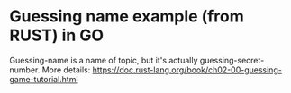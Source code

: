 # Guessing name example (from RUST) in GO

Guessing-name is a name of topic, but it's actually guessing-secret-number. More details: https://doc.rust-lang.org/book/ch02-00-guessing-game-tutorial.html